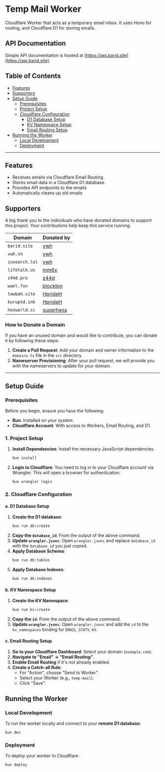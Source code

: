 # Temp Mail Worker

Cloudflare Worker that acts as a temporary email inbox. It uses Hono for routing, and Cloudflare D1 for storing emails.

## API Documentation

Simple API documentation is hosted at [https://api.barid.site](https://api.barid.site).

## Table of Contents

*   [Features](#features)
*   [Supporters](#supporters)
*   [Setup Guide](#setup-guide)
    *   [Prerequisites](#prerequisites)
    *   [Project Setup](#project-setup)
    *   [Cloudflare Configuration](#cloudflare-configuration)
        *   [D1 Database Setup](#d1-database-setup)
        *   [KV Namespace Setup](#kv-namespace-setup)
        *   [Email Routing Setup](#email-routing-setup)
*   [Running the Worker](#running-the-worker)
    *   [Local Development](#local-development)
    *   [Deployment](#deployment)

---

## Features

*   Receives emails via Cloudflare Email Routing.
*   Stores email data in a Cloudflare D1 database.
*   Provides API endpoints to the emails
*   Automatically cleans up old emails

## Supporters

A big thank you to the individuals who have donated domains to support this project. Your contributions help keep this service running.

| Domain | Donated by |
| --- | --- |
| `barid.site` | [vwh](https://github.com/vwh) |
| `vwh.sh` | [vwh](https://github.com/vwh) |
| `iusearch.lol` | [vwh](https://github.com/vwh) |
| `lifetalk.us` | [mm6x](https://github.com/mm6x) |
| `z44d.pro` | [z44d](https://github.com/z44d) |
| `wael.fun` | [blockton](https://github.com/blockton) |
| `tawbah.site` | [HprideH](https://github.com/HprideH) |
| `kuruptd.ink` | [HprideH](https://github.com/HprideH) |
| `hexworld.cc` | [superhexa](https://github.com/superhexa) |

### How to Donate a Domain

If you have an unused domain and would like to contribute, you can donate it by following these steps:

1.  **Create a Pull Request**: Add your domain and owner information to the `domains.ts` file in the `src` directory.
2.  **Nameserver Provisioning**: After your pull request, we will provide you with the nameservers to update for your domain.

---

## Setup Guide

### Prerequisites

Before you begin, ensure you have the following:

*   **Bun**: Installed on your system.
*   **Cloudflare Account**: With access to Workers, Email Routing, and D1.

### 1. Project Setup

1.  **Install Dependencies**: Install the necessary JavaScript dependencies.
    ```bash
    bun install
    ```

2.  **Login to Cloudflare**: You need to log in to your Cloudflare account via Wrangler. This will open a browser for authentication.
    ```bash
    bun wrangler login
    ```

### 2. Cloudflare Configuration

#### a. D1 Database Setup

1.  **Create the D1 database**:
    ```bash
    bun run db:create
    ```
2.  **Copy the `database_id`**: From the output of the above command.
3.  **Update `wrangler.jsonc`**: Open `wrangler.jsonc` and replace `database_id` with the `database_id` you just copied.
4.  **Apply Database Schema**:
    ```bash
    bun run db:tables
    ```
5.  **Apply Database Indexes**:
    ```bash
    bun run db:indexes
    ```

#### b. KV Namespace Setup

1.  **Create the KV Namespace**:
    ```bash
    bun run kv:create
    ```
2.  **Copy the `id`**: From the output of the above command.
3.  **Update `wrangler.jsonc`**: Open `wrangler.jsonc` and add the `id` to the `kv_namespaces` binding for `EMAIL_STATS_KV`.

#### c. Email Routing Setup

1.  **Go to your Cloudflare Dashboard**: Select your domain (`example.com`).
2.  **Navigate to "Email" -> "Email Routing"**.
3.  **Enable Email Routing** if it's not already enabled.
4.  **Create a Catch-all Rule**:
    *   For "Action", choose "Send to Worker".
    *   Select your Worker (e.g., `temp-mail`).
    *   Click "Save".

## Running the Worker

### Local Development

To run the worker locally and connect to your **remote D1 database**:

```bash
bun dev
```

### Deployment

To deploy your worker to Cloudflare:

```bash
bun deploy
```
